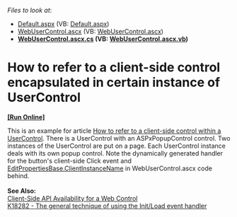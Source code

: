<!-- default file list -->
*Files to look at*:

* [Default.aspx](./CS/Default.aspx) (VB: [Default.aspx](./VB/Default.aspx))
* [WebUserControl.ascx](./CS/WebUserControl.ascx) (VB: [WebUserControl.ascx](./VB/WebUserControl.ascx))
* **[WebUserControl.ascx.cs](./CS/WebUserControl.ascx.cs) (VB: [WebUserControl.ascx.vb](./VB/WebUserControl.ascx.vb))**
<!-- default file list end -->
# How to refer to a client-side control encapsulated in certain instance of UserControl
<!-- run online -->
**[[Run Online]](https://codecentral.devexpress.com/e2102/)**
<!-- run online end -->


<p>This is an example for article <a href="https://www.devexpress.com/Support/Center/p/K18373">How to refer to a client-side control within a UserControl</a>. There is a UserControl with an ASPxPopupControl control. Two instances of the UserControl are put on a page. Each UserControl instance deals with its own popup control. Note the dynamically generated handler for the button's client-side Click event and <a href="https://documentation.devexpress.com/#AspNet/DevExpressWebEditPropertiesBase_ClientInstanceNametopic">EditPropertiesBase.ClientInstanceName</a> in WebUserControl.ascx code behind.<br><br><strong>See Also:</strong><br><a href="https://documentation.devexpress.com/#AspNet/CustomDocument4223">Client-Side API Availability for a Web Control</a> <br><a href="https://www.devexpress.com/Support/Center/p/K18282">K18282 - The general technique of using the Init/Load event handler</a> </p>

<br/>


